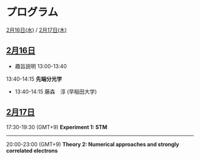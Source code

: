 # プログラム

[2月16日(水)](#0216) / [2月17日(木)](#0217)

<h2 id="0216" class="date"><a href="abstracts#0216">2月16日</a></h2>

- 趣旨説明 13:00-13:40

<!-- <div class="chair">Chair:  </div> -->

13:40-14:15 **先端分光学**

- 13:40-14:15 藤森　淳 (早稲田大学)

<!-- [tmp](abstracts#yamaji)-->


<!-- <div class="chair">Chair:  </div> -->


<h2 id="0217" class="date"><a href="abstracts#0217">2月17日</a></h2>

17:30-19:30 (GMT+9) **Experiment 1: STM**

-----

20:00-23:00 (GMT+9) **Theory 2: Numerical approaches and strongly correlated electrons**
